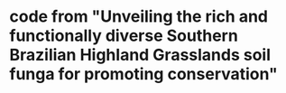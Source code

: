 # code from "Unveiling the rich and functionally diverse Southern Brazilian Highland Grasslands soil funga for promoting conservation"
